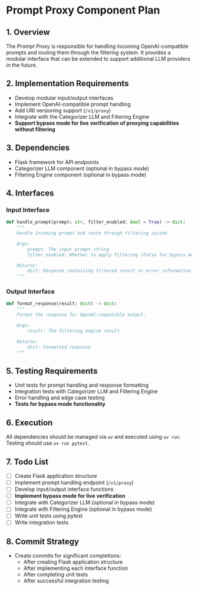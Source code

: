# Prompt Proxy Component Plan

## 1. Overview
The Prompt Proxy is responsible for handling incoming OpenAI-compatible prompts and routing them through the filtering system. It provides a modular interface that can be extended to support additional LLM providers in the future.

## 2. Implementation Requirements
- Develop modular input/output interfaces
- Implement OpenAI-compatible prompt handling
- Add URI versioning support (`/v1/proxy`)
- Integrate with the Categorizer LLM and Filtering Engine
- **Support bypass mode for live verification of proxying capabilities without filtering**

## 3. Dependencies
- Flask framework for API endpoints
- Categorizer LLM component (optional in bypass mode)
- Filtering Engine component (optional in bypass mode)

## 4. Interfaces
### Input Interface
```python
def handle_prompt(prompt: str, filter_enabled: bool = True) -> dict:
    """
    Handle incoming prompt and route through filtering system.

    Args:
        prompt: The input prompt string
        filter_enabled: Whether to apply filtering (False for bypass mode)

    Returns:
        dict: Response containing filtered result or error information
    """
```

### Output Interface
```python
def format_response(result: dict) -> dict:
    """
    Format the response for OpenAI-compatible output.

    Args:
        result: The filtering engine result

    Returns:
        dict: Formatted response
    """
```

## 5. Testing Requirements
- Unit tests for prompt handling and response formatting
- Integration tests with Categorizer LLM and Filtering Engine
- Error handling and edge case testing
- **Tests for bypass mode functionality**

## 6. Execution
All dependencies should be managed via `uv` and executed using `uv run`. Testing should use `uv run pytest`.

## 7. Todo List
- [ ] Create Flask application structure
- [ ] Implement prompt handling endpoint (`/v1/proxy`)
- [ ] Develop input/output interface functions
- [ ] **Implement bypass mode for live verification**
- [ ] Integrate with Categorizer LLM (optional in bypass mode)
- [ ] Integrate with Filtering Engine (optional in bypass mode)
- [ ] Write unit tests using pytest
- [ ] Write integration tests

## 8. Commit Strategy
- Create commits for significant completions:
  - After creating Flask application structure
  - After implementing each interface function
  - After completing unit tests
  - After successful integration testing